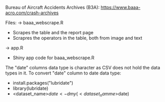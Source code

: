 Bureau of Aircraft Accidents Archives (B3A): https://www.baaa-acro.com/crash-archives

Files:
-> baaa_webscrape.R 
  - Scrapes the table and the report page
  - Scrapres the operators in the table, both from image and text

-> app.R
  - Shiny app code for baaa_webscrape.R

The "date" columns data type is character as CSV does not hold the data types in it. To convert "date" column to date data type:

- install.packages("lubridate")
- library(lubridate)
- <dataset_name>$date <- dmy(<dataset_namme>$date)

